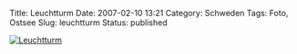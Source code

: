 Title: Leuchtturm
Date: 2007-02-10 13:21
Category: Schweden
Tags: Foto, Ostsee
Slug: leuchtturm
Status: published

[![Leuchtturm](/pic/fyrpaklippa_s.jpg "Leuchtturm")](/pic/fyrpaklippa_l.jpg)

